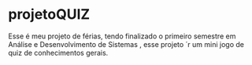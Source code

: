 # projetoQUIZ
Esse é meu projeto de férias, tendo finalizado o primeiro semestre em Análise e Desenvolvimento de Sistemas , esse projeto ´r um mini jogo de quiz de conhecimentos gerais. 
